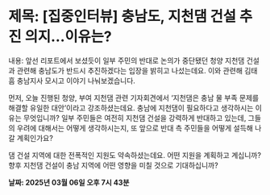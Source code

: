 # **제목: [집중인터뷰] 충남도, 지천댐 건설 추진 의지…이유는?**

  내용: 앞선 리포트에서 보셨듯이 일부 주민의 반대로 논의가 중단됐던 청양 지천댐 건설과 관련해 충남도가 반드시 추진하겠다는 입장을 밝히고 나섰는데요. 이와 관련해 김태흠 충남지사 모시고 이야기 나눠보겠습니다.  

먼저, 오늘 진행된 청양, 부여 지천댐 관련 기자회견에서 ‘지천댐은 충남 물 부족 문제를 해결할 유일한 대안’이라고 강조하셨는데요. 충남에 지천댐이 필요하다고 생각하시는 이유는 무엇입니까? 일부 주민들은 여전히 지천댐 건설을 강력하게 반대하고 있는데, 그들의 우려에 대해서는 어떻게 생각하시는지, 또 앞으로 반대 측 주민들을 어떻게 설득해 나갈 계획인가요?  

댐 건설 지역에 대한 전폭적인 지원도 약속하셨는데요. 어떤 지원을 계획하고 계십니까? 향후 지천댐 건설이 충남 지역에 어떤 영향을 미칠 것으로 기대하십니까?

  **날짜: 2025년 03월 06일 오후 7시 43분**